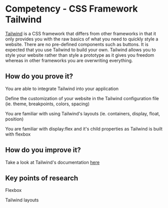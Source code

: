# Competency - CSS Framework Tailwind

[Tailwind](https://tailwindcss.com/) is a CSS framework that differs from other frameworks in that it only provides you with the raw basics of what you need to quickly style a website. There are no pre-defined components such as buttons. It is expected that you use Tailwind to build your own. Tailwind allows you to style your website rather than style a prototype as it gives you freedom whereas in other frameworks you are overwriting everything.

## How do you prove it?

You are able to integrate Tailwind into your application

Define the customization of your website in the Tailwind configuration file (ie. theme, breakpoints, colors, spacing)

You are familiar with using Tailwind's layouts (ie. containers, display, float, position)

You are familiar with display:flex and it's child properties as Tailwind is built with flexbox

## How do you improve it?

Take a look at Tailwind's documentation [here](https://tailwindcss.com/docs/installation/)

## Key points of research

Flexbox

Tailwind layouts
